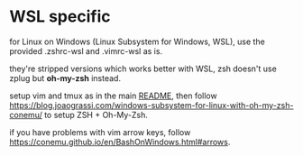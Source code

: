 # WSL specific
for Linux on Windows (Linux Subsystem for Windows, WSL), use the provided .zshrc-wsl and .vimrc-wsl as is.

they're stripped versions which works better with WSL, zsh doesn't use zplug but **oh-my-zsh** instead. 

setup vim and tmux as in the main [README](./README.md), then follow https://blog.joaograssi.com/windows-subsystem-for-linux-with-oh-my-zsh-conemu/ to setup ZSH + Oh-My-Zsh.

if you have problems with vim arrow keys, follow https://conemu.github.io/en/BashOnWindows.html#arrows.






